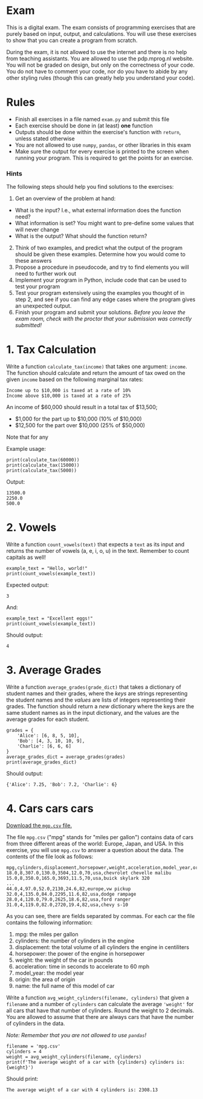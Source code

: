 # Exam

This is a digital exam. The exam consists of programming exercises that are purely based on input, output, and calculations. You will use these exercises to show that you can create a program from scratch.

During the exam, it is not allowed to use the internet and there is no help from teaching assistants. You are allowed to use the pdp.mprog.nl website. You will not be graded on design, but only on the correctness of your code. You do not have to comment your code, nor do you have to abide by any other styling rules (though this can greatly help you understand your code).

# Rules

- Finish all exercises in a file named `exam.py` and submit this file
- Each exercise should be done in (at least) **one** function
- Outputs should be done within the exercise's function with `return`, unless stated otherwise
- You are not allowed to use `numpy`, `pandas`, or other libraries in this exam
- Make sure the output for every exercise is printed to the screen when running your program. This is required to get the points for an exercise.

### Hints

The following steps should help you find solutions to the exercises:

1. Get an overview of the problem at hand:
  - What is the input? I.e., what external information does the function need?
  - What information is set? You might want to pre-define some values that will never change
  - What is the output? What should the function return?
2. Think of two examples, and predict what the output of the program should be given these examples. Determine how you would come to these answers
3. Propose a procedure in pseudocode, and try to find elements you will need to further work out
4. Implement your program in Python, include code that can be used to test your program
5. Test your program extensively using the examples you thought of in step 2, and see if you can find any edge cases where the program gives an unexpected output.
6. Finish your program and submit your solutions. *Before you leave the exam room, check with the proctor that your submission was correctly submitted!*

# 1. Tax Calculation

Write a function `calculate_tax(income)` that takes one argument: `income`. The function should calculate and return the amount of tax owed on the given `income` based on the following marginal tax rates:

    Income up to $10,000 is taxed at a rate of 10%
    Income above $10,000 is taxed at a rate of 25%

An income of $60,000 should result in a total tax of $13,500;

- $1,000 for the part up to $10,000 (10% of $10,000)
- $12,500 for the part over $10,000 (25% of $50,000)

Note that for any

Example usage:

    print(calculate_tax(60000))
    print(calculate_tax(15000))
    print(calculate_tax(5000))

Output:

    13500.0
    2250.0
    500.0

# 2. Vowels

Write a function `count_vowels(text)` that expects a `text` as its input and returns the number of vowels (a, e, i, o, u) in the text. Remember to count capitals as well!

    example_text = "Hello, world!"
    print(count_vowels(example_text))

Expected output:

    3

And:

    example_text = "Excellent eggs!"
    print(count_vowels(example_text))

Should output:

    4

# 3. Average Grades

Write a function `average_grades(grade_dict)` that takes a dictionary of student names and their grades, where the _keys_ are strings representing the student names and the _values_ are lists of integers representing their grades. The function should return a *new* dictionary where the keys are the same student names as in the input dictionary, and the values are the average grades for each student.

    grades = {
        'Alice': [6, 8, 5, 10],
        'Bob': [4, 3, 10, 10, 9],
        'Charlie': [6, 6, 6]
    }
    average_grades_dict = average_grades(grades)
    print(average_grades_dict)

Should output:

    {'Alice': 7.25, 'Bob': 7.2, 'Charlie': 6}

# 4. Cars cars cars

[Download the `mgp.csv` file.](../data/mpg.csv)

The file `mpg.csv` ("mpg" stands for "miles per gallon") contains data of cars from three different areas of the world: Europe, Japan, and USA. In this exercise, you will use `mpg.csv` to answer a question about the data. The contents of the file look as follows:

    mpg,cylinders,displacement,horsepower,weight,acceleration,model_year,origin,name
    18.0,8,307.0,130.0,3504,12.0,70,usa,chevrolet chevelle malibu
    15.0,8,350.0,165.0,3693,11.5,70,usa,buick skylark 320
    ...
    44.0,4,97.0,52.0,2130,24.6,82,europe,vw pickup
    32.0,4,135.0,84.0,2295,11.6,82,usa,dodge rampage
    28.0,4,120.0,79.0,2625,18.6,82,usa,ford ranger
    31.0,4,119.0,82.0,2720,19.4,82,usa,chevy s-10

As you can see, there are fields separated by commas. For each car the file contains the following information:

1. mpg: the miles per gallon
2. cylinders: the number of cylinders in the engine
3. displacement: the total volume of all cylinders the engine in centiliters
4. horsepower: the power of the engine in horsepower
5. weight: the weight of the car in pounds
6. acceleration: time in seconds to accelerate to 60 mph
7. model_year: the model year
8. origin: the area of origin
9. name: the full name of this model of car

Write a function `avg_weight_cylinders(filename, cylinders)` that given a `filename` and a number of `cylinders` can calculate the average `'weight'` for all cars that have that number of cylinders. Round the weight to 2 decimals. You are allowed to assume that there are always cars that have the number of cylinders in the data.

*Note: Remember that you are not allowed to use `pandas`!*

    filename = 'mpg.csv'
    cylinders = 4
    weight = avg_weight_cylinders(filename, cylinders)
    print(f'The average weight of a car with {cylinders} cylinders is: {weight}')

Should print:

    The average weight of a car with 4 cylinders is: 2308.13
